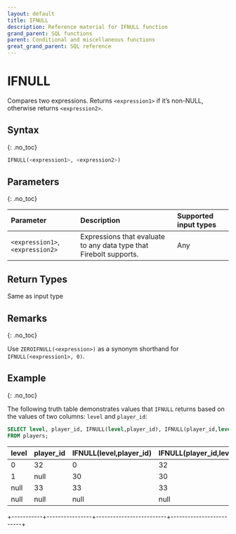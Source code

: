 ```yaml
---
layout: default
title: IFNULL
description: Reference material for IFNULL function
grand_parent: SQL functions
parent: Conditional and miscellaneous functions
great_grand_parent: SQL reference
---
```


# IFNULL
Compares two expressions. Returns `<expression1>` if it’s non-NULL, otherwise returns `<expression2>`.

## Syntax
{: .no_toc}

```sql
IFNULL(<expression1>, <expression2>)
```

## Parameters 
{: .no_toc}

| Parameter | Description | Supported input types | 
| :-------- | :---------- |:---------|
| `<expression1>`, `<expression2>` | Expressions that evaluate to any data type that Firebolt supports. | Any | 

## Return Types
Same as input type 

## Remarks
{: .no_toc}

Use `ZEROIFNULL(<expression>)` as a synonym shorthand for `IFNULL(<expression1>, 0)`.

## Example
{: .no_toc}

The following truth table demonstrates values that `IFNULL` returns based on the values of two columns: `level` and `player_id`:

```sql
SELECT level, player_id, IFNULL(level,player_id), IFNULL(player_id,level)
FROM players;
```


| level     |   player_id    | IFNULL(level,player_id) | IFNULL(player_id,level) |
|:----------|:---------------|:------------------------|:------------------------|
| 0         | 32             | 0                       | 32                      |
| 1         | null           | 30                      | 30                      |
| null      | 33             | 33                      | 33                      |
| null      | null           | null                    | null                    |
+-----------+----------------+-------------------------+-------------------------+

